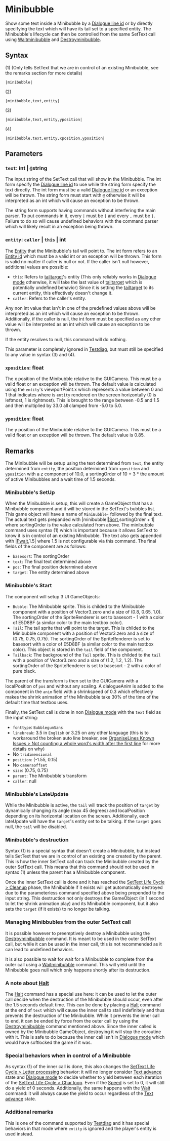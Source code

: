 # Minibubble

Show some text inside a Minibubble by a [Dialogue line id](../Dialogue%20line%20id.md) or by directly specifying the text which will have its tail set to a specified entity. The Minibubble's lifecycle can then be controlled from the same SetText call using [Waitminibubble](Waitminibubble.md) and [Destroyminibubble](Destroyminibubble.md).

## Syntax

(1) (Only tells SetText that we are in control of an existing Minibubble, see the remarks section for more details)

````
|minibubble|
````

(2)

````
|minibubble,text,entity|
````

(3)

````
|minibubble,text,entity,yposition|
````

(4)

````
|minibubble,text,entity,xposition,yposition|
````

## Parameters

### `text`: int | `@`string

The input string of the SetText call that will show in the Minibubble. The int form specify the [Dialogue line id](../Dialogue%20line%20id.md) to use while the string form specify the text directly. The int form must be a valid [Dialogue line id](../Dialogue%20line%20id.md) or an exception will be thrown. The string form must start with `@` otherwise it will be interpreted as an int which will cause an exception to be thrown.

The string form supports having commands without interfering the main parser. To put commands in it, every `|` must be `{` and every `,` must be `}`. Failure to do so will cause undefined behaviors with the command parser which will likely result in an exception being thrown.

### `entity`: `caller` | `this` | int

The [Entity](../../../Entities/Entity.md) that the Minibubble's tail will point to. The int form refers to an [Entity id](../Entity%20id.md) which must be a valid int or an exception will be thrown. This form is valid no matter if caller is null or not. If the caller isn't null however, additional values are possible:

* `this`: Refers to [tailtarget](../../Notable%20local%20variable/tailtarget.md)'s entity (This only reliably works in [Dialogue mode](../../Dialogue%20mode.md) otherwise, it will take the last value of [tailtarget](../../Notable%20local%20variable/tailtarget.md) which is potentially undefined behavior) Since it is setting the [tailtarget](../../Notable%20local%20variable/tailtarget.md) to its current entity, this effectively doesn't change it.
* `caller`: Refers to the caller's entity.

Any non int value that isn't in one of the predefined values above will be interpreted as an int which will cause an exception to be thrown. Additionally,  if the caller is null, the int form must be specified as any other value will be interpreted as an int which will cause an exception to be thrown.

If the entity resolves to null, this command will do nothing.

This parameter is completely ignored in [Testdiag](Testdiag.md), but must still be specified to any value in syntax (3) and (4).

### `xposition`: float

The x position of the Minibubble relative to the GUICamera. This must be a valid float or an exception will be thrown. The default value is calculated using  the `entity`'s viewportPoint.x which represents a value between 0 and 1 that indicates where is `entity` rendered on the screen horizontally (0 is leftmost, 1 is rightmost). This is brought to the range between -0.5 and 1.5 and then multiplied by 33.0 all clamped from -5.0 to 5.0.

### `yposition`: float

The y position of the Minibubble relative to the GUICamera. This must be a valid float or an exception will be thrown. The default value is 0.85.

## Remarks

The Minibubble will be setup using the text determined from `text`, the entity determined from `entity`, the position determined from `xposition` and `yposition` with a z component of 10.0, a sortingOrder of 10 + 3 * the amount of active Minibubbles and a wait time of 1.5 seconds.

### Minibubble's SetUp

When the Minibubble is setup, this will create a GameObject that has a Minibubble component and it will be stored in the SetText's bubbles list. This game object will have a name of `MiniBubble-` followed by the final text. The actual text gets prepanded with |minibubble||[Sort](Sort.md),sortingOrder + 1| where sortingOrder is the value calculated from above. The minibubble command uses syntax (1) which is important because it allows SetText to know it is in control of an existing Minibubble. The text also gets appended with |[Fwait](Fwait.md),1.5| where 1.5 is not configurable via this command. The final fields of the component are as follows:

* `basesort`: The sortingOrder
* `text`: The final text determined above
* `pos`: The final position determined above
* `target`: The entity determined above

### Minibubble's Start

The component will setup 3 UI GameObjects:

* `Bubble`: The Minibubble sprite. This is childed to the Minibubble component with a position of Vector3.zero and a size of (0.8, 0.65, 1.0). The sortingOrder of the SpriteRenderer is set to basesort - 1 with a color of E5D8BF (a similar color to the main textbox color).
* `Tail`: The tail sprite that will point to the target. This is childed to the Minibubble component with a position of Vector3.zero and a size of (0.75, 0.75, 0.75). The sortingOrder of the SpriteRenderer is set to basesort with a color of E5D8BF (a similar color to the main textbox color). This object is stored in the `tail` field of the component.
* `Tailback`: The background of the `Tail` sprite. This is childed to the `tail` with a position of Vector3.zero and a size of (1.2, 1.2, 1.2). The sortingOrder of the SpriteRenderer is set to basesort - 2 with a color of pure black.

The parent of the transform is then set to the GUICamera with a localPosition of `pos` and without any scaling. A dialogueAnim is added to the component in the `anim` field with a shrinkspeed of 0.3 which effectively makes the shrink animation of the Minibubble take 30% of the time of the default time that textbox uses.

Finally, the SetText call is done in non [Dialogue mode](../../Dialogue%20mode.md) with the `text` field as the input string:

* `fonttype`: `BubblegumSans`
* `linebreak`: 3.5 in `English` or 3.25 on any other language (this is to workaround the broken auto line breaker, see [OrganiseLines Known Issues > Not counting a whole word's width after the first line](../../Related%20Systems/Automatic%20Line%20Breaks/OrganiseLines%20Known%20Issues.md#not-counting-a-whole-word-s-width-after-the-first-line) for more details on why)
* No `tridimensional`
* `position`: (-1.55, 0.15)
* No `cameraoffset`
* `size`: (0.75, 0.75)
* `parent`: The Minibubble's transform
* `caller`: null

### Minibubble's LateUpdate

While the Minibubble is active, the `tail` will track the position of `target` by dynamically changing its angle (max 45 degrees) and localPosition depending on its horizontal location on the screen. Additionally, each lateUpdate will have the `target`'s entity set to be talking. If the `target` goes null, the `tail` will be disabled.

### Minibubble's destruction

Syntax (1) is a special syntax that doesn't create a Minibubble, but instead tells SetText that we are in control of an existing one created by the parent. This is how the inner SetText call can track the Minibubble created by the outer SetText call. This means that this command should not be used in syntax (1) unless the parent has a Minibubble component.

Once the inner SetText call is done and it has reached the [SetText Life Cycle > Cleanup](../../SetText%20Life%20Cycle.md#cleanup) phase, the Minibubble if it exists will get automatically destroyed due to the parameterless command specified above being prepended to the input string. This destruction not only destroys the GameObject (in 1 second to let the shrink animation play) and its Minibubble component, but it also sets the `target` (if it exists) to no longer be talking.

### Managing Minibbubles from the outer SetText call

It is possible however to preemptively destroy a Minibubble using the [Destroyminibubble](Destroyminibubble.md) command. It is meant to be used in the outer SetText call, but while it can be used in the inner call, this is not recommended as it can lead to undefined behaviors.

It is also possible to wait for wait for a Minibubble to complete from the outer call using a [Waitminibubble](Waitminibubble.md) command. This will yield until the Minibubble goes null which only happens shortly after its destruction.

### A note about [Halt](Halt.md)

The [Halt](Halt.md) command has a special use here: it can be used to let the outer call decide when the destruction of the Minibubble should occur, even after the 1.5 seconds default time. This can be done by placing a [Halt](Halt.md) command at the end of `text` which will cause the inner call to stall indefinitely and thus prevents the destruction of the Minibubble. While it prevents the inner call to end, it can be ended by force from the outer call by using the [Destroyminibubble](Destroyminibubble.md) command mentioned above. Since the inner called is owned by the Minibubble GameObject, destroying it will stop the coroutine with it. This is safe to do because the inner call isn't in [Dialogue mode](../../Dialogue%20mode.md) which would have softlocked the game if it was.

### Special behaviors when in control of a Minibubble

As syntax (1) of the inner call is done, this also changes the [SetText Life Cycle > Letter processing](../../SetText%20Life%20Cycle.md#letter-processing) behavior: it will no longer consider [Text advance](../../Related%20Systems/Text%20advance.md) state and [Dialogue mode](../../Dialogue%20mode.md) to decide whether to yield between each iteration of the [SetText Life Cycle > Char loop](../../SetText%20Life%20Cycle.md#char-loop). Even if the [Speed](Speed.md) is set to 0, it will still do a yield of 0 seconds. Additionally, the same happens with the [Wait](Wait.md) command: it will always cause the yield to occur regardless of the [Text advance](../../Related%20Systems/Text%20advance.md) state.

### Additional remarks

This is one of the command supported by [Testdiag](Testdiag.md) and it has special behaviors in that mode where `entity` is ignored and the player's entity is used instead.
